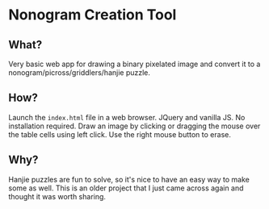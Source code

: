 
# Nonogram Creation Tool

## What?
Very basic web app for drawing a binary pixelated image and convert it to a nonogram/picross/griddlers/hanjie puzzle.

## How?
Launch the `index.html` file in a web browser. JQuery and vanilla JS. No installation required.
Draw an image by clicking or dragging the mouse over the table cells using left click. Use the right mouse button to erase.

## Why?
Hanjie puzzles are fun to solve, so it's nice to have an easy way to make some as well. This is an older project that I just came across again and thought it was worth sharing.